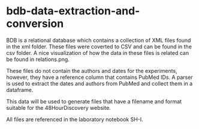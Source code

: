 # bdb-data-extraction-and-conversion

BDB is a relational database which contains a collection of XML files found in the xml folder. These files were coverted to CSV and can be found in the csv folder. A nice visualization of how the data in these files is related can be found in relations.png.

These files do not contain the authors and dates for the experiments, however, they have a reference column that contains PubMed IDs. A parser is used to extract the dates and authors from PubMed and collect them in a dataframe.

This data will be used to generate files that have a filename and format suitable for the 48HourDiscovery website.

All files are referenced in the laboratory notebook SH-I.
